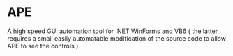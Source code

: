 # APE 
A high speed GUI automation tool for .NET WinForms and VB6 ( the latter requires a small easily automatable modification of the source code to allow APE to see the controls )